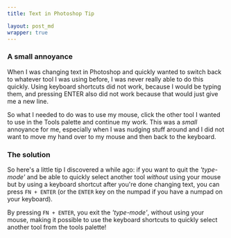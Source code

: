 ```yaml
---
title: Text in Photoshop Tip

layout: post_md
wrapper: true
---
```

### A small annoyance

When I was changing text in Photoshop and quickly wanted to switch back to whatever tool I was using before, I was never really able to do this quickly. Using keyboard shortcuts did not work, because I would be typing them, and pressing ENTER also did not work because that would just give me a new line.

So what I needed to do was to use my mouse, click the other tool I wanted to use in the Tools palette and continue my work. This was a *small* annoyance for me, especially when I was nudging stuff around and I did not want to move my hand over to my mouse and then back to the keyboard.

### The solution

So here's a little tip I discovered a while ago: if you want to quit the *'type-mode'* and be able to quickly select another tool *without* using your mouse but by using a keyboard shortcut after you're done changing text, you can press `FN + ENTER` (or the `ENTER` key on the numpad if you have a numpad on your keyboard).

By pressing `FN + ENTER`, you exit the *'type-mode'*, without using your mouse, making it possible to use the keyboard shortcuts to quickly select another tool from the tools palette!